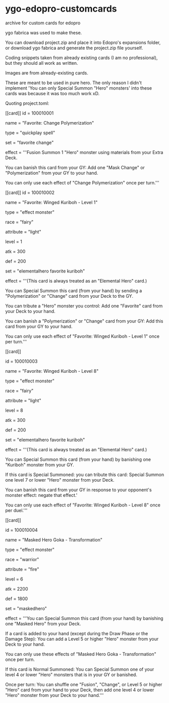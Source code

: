 # ygo-edopro-customcards
archive for custom cards for edopro

ygo fabrica was used to make these.

You can download project.zip and place it into Edopro's expansions folder, or download ygo fabrica and generate the project.zip file yourself.

Coding snippets taken from already existing cards (I am no professional), but they should all work as written.

Images are from already-existing cards.

These are meant to be used in pure hero. The only reason I didn't implement 'You can only Special Summon "Hero" monsters' into these cards was because it was too much work xD.

Quoting project.toml:

[[card]]
id = 100010001

name = "Favorite: Change Polymerization"

type = "quickplay spell"

set = "favorite change"

effect = '''Fusion Summon 1 "Hero" monster using materials from your Extra Deck.

You can banish this card from your GY: Add one "Mask Change" or "Polymerization" from your GY to your hand.

You can only use each effect of "Change Polymerization" once per turn.'''


[[card]]
id = 100010002

name = "Favorite: Winged Kuriboh - Level 1"

type = "effect monster"

race = "fairy"

attribute = "light"

level = 1

atk = 300

def = 200

set = "elementalhero favorite kuriboh"

effect = '''(This card is always treated as an "Elemental Hero" card.)

You can Special Summon this card (from your hand) by sending a "Polymerization" or "Change" card from your Deck to the GY.

You can tribute a "Hero" monster you control: Add one "Favorite" card from your Deck to your hand.

You can banish a "Polymerization" or "Change" card from your GY: Add this card from your GY to your hand.

You can only use each effect of "Favorite: Winged Kuriboh - Level 1" once per turn.'''


[[card]]

id = 100010003

name = "Favorite: Winged Kuriboh - Level 8"

type = "effect monster"

race = "fairy"

attribute = "light"

level = 8

atk = 300

def = 200

set = "elementalhero favorite kuriboh"

effect = '''(This card is always treated as an "Elemental Hero" card.)

You can Special Summon this card (from your hand) by banishing one "Kuriboh" monster from your GY.

If this card is Special Summoned: you can tribute this card: Special Summon one level 7 or lower "Hero" monster from your Deck.

You can banish this card from your GY in response to your opponent's monster effect: negate that effect.'

You can only use each effect of "Favorite: Winged Kuriboh - Level 8" once per duel.'''


[[card]]

id = 100010004

name = "Masked Hero Goka - Transformation"

type = "effect monster"

race = "warrior"

attribute = "fire"

level = 6

atk = 2200

def = 1800

set = "maskedhero"

effect = '''You can Special Summon this card (from your hand) by banishing one "Masked Hero" from your Deck.

If a card is added to your hand (except during the Draw Phase or the Damage Step): You can add a Level 5 or higher "Hero" monster from your Deck to your hand.

You can only use these effects of "Masked Hero Goka - Transformation" once per turn.

If this card is Normal Summoned: You can Special Summon one of your level 4 or lower "Hero" monsters that is in your GY or banished.

Once per turn: You can shuffle one "Fusion", "Change", or Level 5 or higher "Hero" card from your hand to your Deck, then add one level 4 
or lower "Hero" monster from your Deck to your hand.'''

